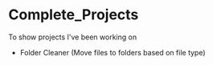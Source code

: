 # Complete_Projects
To show projects I've been working on

 - Folder Cleaner (Move files to folders based on file type)
